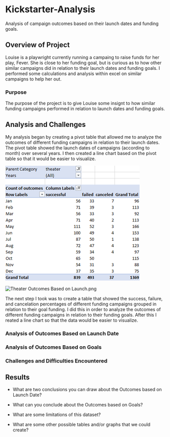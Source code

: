 # Kickstarter-Analysis
Analysis of campaign outcomes based on their launch dates and funding goals.

## Overview of Project
Louise is a playwright currently running a campaing to raise funds for her play, Fever. She is close to her funding goal, but is curious as to how other similar campaigns did in relation to their launch dates and funding goals. I performed some calculations and analysis within excel on similar campaigns to help her out.

### Purpose
The purpose of the project is to give Louise some insignt to how similar funding campaigns performed in relation to launch dates and funding goals.

## Analysis and Challenges
My analysis began by creating a pivot table that allowed me to analyze the outcomes of different funding campaigns in relation to their launch dates. The pivot table showed the launch dates of campaigns (according to month) over several years. I then created a line chart based on the pivot table so that it would be easier to visualize.

![Theater Outcomes Based on Launch.png](https://github.com/BradWC94/Kickstarter-Analysis/blob/main/Theater%20Outcomes%20Based%20on%20Launch%20Date.png) 

![Theater Outcomes Based on Launch.png](BradWC94/Kickstarter-Analysis/blob/main/resources/Theater_Outcomes_vs_Launch.png) 


The next step I took was to create a table that showed the success, failure, and cancelation percentages of different funding campaigns grouped in relation to their goal funding. I did this in order to analyze the outcomes of different funding campaigns in relation to their funding goals. After this I reated a line chart so that the data would be easier to visualize.

### Analysis of Outcomes Based on Launch Date

### Analysis of Outcomes Based on Goals

### Challenges and Difficulties Encountered

## Results

- What are two conclusions you can draw about the Outcomes based on Launch Date?

- What can you conclude about the Outcomes based on Goals?

- What are some limitations of this dataset?

- What are some other possible tables and/or graphs that we could create?
